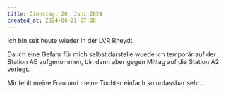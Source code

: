 ```yaml
---
title: Dienstag, 20. Juni 2024
created_at: 2024-06-21 07:08
---
```


Ich bin seit heute wieder in der LVR Rheydt.

Da ich eine Gefahr für mich selbst darstelle wuede ich temporär auf der Station AE aufgenommen, bin dann aber gegen Mittag auf die Station A2 verlegt.

Mir fehlt meine Frau und meine Tochter einfach so unfassbar sehr... 